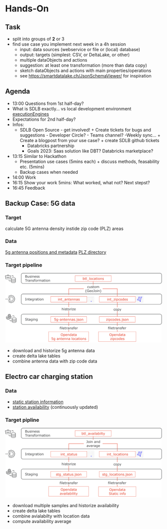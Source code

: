 # Hands-On

## Task
* split into groups of **2** or 3
* find use case you implement next week in a 4h session
  - input: data sources (webservice or file or (local) database)
  - output: targets (simplest: CSV, or DeltaLake, or other)
  - multiple dataObjects and actions
  - suggestion: at least one transformation (more than data copy)
  - sketch dataObjects and actions with main properties/operations
  - see https://smartdatalake.ch/JsonSchemaViewer/ for inspiration

## Agenda
* 13:00 Questions from 1st half-day?
 * What is SDLB exactly… vs local development environment
	 [executionEngines](https://github.com/smart-data-lake/smart-data-lake/blob/documentation/docs/reference/executionEngines.md)
* Expectations for 2nd half-day?
* Infos: 
  - SDLB Open Source - get involved!
		+ Create tickets for bugs and suggestions
			- Developer Circle?
			- Teams channel?
			-Weekly sync…
		+ Create a blogpost from your use case?
		+ create SDLB github tickets
	- Databricks partnership
	- Goals 2023: Saas solution like DBT? Databricks marketplace?
* 13:15 Similar to Hackathon
	- Presentation use cases (5mins each) + discuss methods, feasability etc. (5mins)
	- Backup cases when needed
* 14:00 Work
* 16:15 Show your work 5mins: What worked, what not? Next stepst?
* 16:45 Feedback

## Backup Case: 5G data
### Target
calculate 5G antenna density instide zip code (PLZ) areas

### Data
[5g antenna positions and metadata](https://opendata.swiss/dataset/5g-mobilfunknetze-nr-antennenstandorteþtps://data.geo.admin.ch/ch.bakom.mobil-antennenstandorte-5g/data/ch.bakom.mobil-antennenstandorte-5g_en.json)
[PLZ directory](https://opendata.swiss/dataset/plz_verzeichnisþtps://swisspost.opendatasoft.com/api/v2/catalog/datasets/plz_verzeichnis_v2/exports/csv)

### Target pipeline
![target pipeline for 5G use case](images/5G_case_pipeline.png)

* download and historize 5g antenna data
* create delta lake tables
* combine antenna data with zip code data

## Electro car charging station

### Data
* [static station information](https://data.geo.admin.ch/ch.bfe.ladestellen-elektromobilitaet/data/oicp/ch.bfe.ladestellen-elektromobilitaet.json)
* [station availability](https://data.geo.admin.ch/ch.bfe.ladestellen-elektromobilitaet/status/oicp/ch.bfe.ladestellen-elektromobilitaet.json) (continuously updated)

### Target pipline
![target pipeline for car charger use case](images/charger_case_pipeline.png)

* download multiple samples and historize availability
* create delta lake tables
* combine avialabilty with location data
* compute availability average

